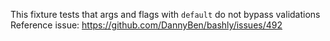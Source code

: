 This fixture tests that args and flags with `default` do not bypass validations
Reference issue: https://github.com/DannyBen/bashly/issues/492

